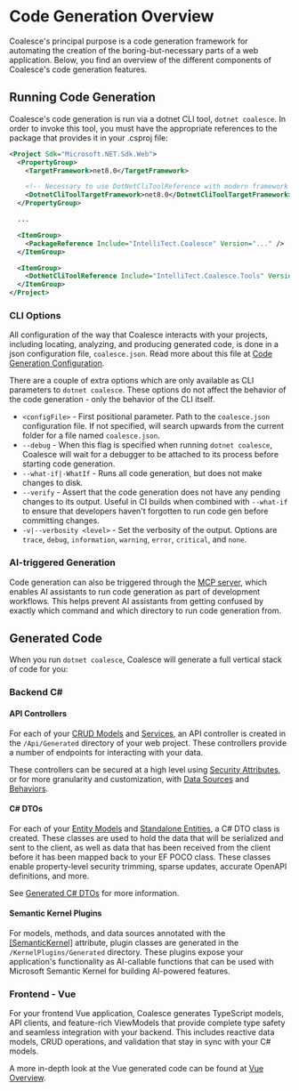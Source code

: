 # Code Generation Overview

Coalesce's principal purpose is a code generation framework for automating the creation of the boring-but-necessary parts of a web application. Below, you find an overview of the different components of Coalesce's code generation features.


## Running Code Generation

Coalesce's code generation is run via a dotnet CLI tool, ``dotnet coalesce``. In order to invoke this tool, you must have the appropriate references to the package that provides it in your .csproj file:

``` xml
<Project Sdk="Microsoft.NET.Sdk.Web">
  <PropertyGroup>
    <TargetFramework>net8.0</TargetFramework>

    <!-- Necessary to use DotNetCliToolReference with modern framework versions -->
    <DotnetCliToolTargetFramework>net8.0</DotnetCliToolTargetFramework>
  </PropertyGroup>

  ...

  <ItemGroup>
    <PackageReference Include="IntelliTect.Coalesce" Version="..." />
  </ItemGroup>

  <ItemGroup>
    <DotNetCliToolReference Include="IntelliTect.Coalesce.Tools" Version="..." />
  </ItemGroup>  
</Project>
```

### CLI Options

All configuration of the way that Coalesce interacts with your projects, including locating, analyzing, and producing generated code, is done in a json configuration file, ``coalesce.json``. Read more about this file at [Code Generation Configuration](/topics/coalesce-json.md).

There are a couple of extra options which are only available as CLI parameters to ``dotnet coalesce``. These options do not affect the behavior of the code generation - only the behavior of the CLI itself.

- `<configFile>` - First positional parameter. Path to the `coalesce.json` configuration file. If not specified, will search upwards from the current folder for a file named `coalesce.json`.
- ``--debug`` - When this flag is specified when running ``dotnet coalesce``, Coalesce will wait for a debugger to be attached to its process before starting code generation.
- `--what-if|-WhatIf` - Runs all code generation, but does not make changes to disk.
- `--verify` - Assert that the code generation does not have any pending changes to its output. Useful in CI builds when combined with `--what-if` to ensure that developers haven't forgotten to run code gen before committing changes.
- ``-v|--verbosity <level>`` - Set the verbosity of the output. Options are ``trace``, ``debug``, ``information``, ``warning``, ``error``, ``critical``, and ``none``.

### AI-triggered Generation

Code generation can also be triggered through the [MCP server](/topics/mcp-server.md), which enables AI assistants to run code generation as part of development workflows. This helps prevent AI assistants from getting confused by exactly which command and which directory to run code generation from.

## Generated Code

When you run `dotnet coalesce`, Coalesce will generate a full vertical stack of code for you:

### Backend C#

#### API Controllers
For each of your [CRUD Models](/modeling/model-types/crud.md) and [Services](/modeling/model-types/services.md), an API controller is created in the ``/Api/Generated`` directory of your web project. These controllers provide a number of endpoints for interacting with your data.

These controllers can be secured at a high level using [Security Attributes](/modeling/model-components/attributes/security-attribute.md), or for more granularity and customization, with [Data Sources](/modeling/model-components/data-sources.md) and [Behaviors](/modeling/model-components/behaviors.md).

#### C# DTOs
For each of your [Entity Models](/modeling/model-types/entities.md) and [Standalone Entities](/modeling/model-types/standalone-entities.md), a C# DTO class is created. These classes are used to hold the data that will be serialized and sent to the client, as well as data that has been received from the client before it has been mapped back to your EF POCO class. These classes enable property-level security trimming, sparse updates, accurate OpenAPI definitions, and more.

See [Generated C# DTOs](/stacks/agnostic/dtos.md) for more information.

#### Semantic Kernel Plugins

<Beta/> 

For models, methods, and data sources annotated with the [[SemanticKernel]](/modeling/model-components/attributes/semantic-kernel.md) attribute, plugin classes are generated in the `/KernelPlugins/Generated` directory. These plugins expose your application's functionality as AI-callable functions that can be used with Microsoft Semantic Kernel for building AI-powered features.

### Frontend - Vue

For your frontend Vue application, Coalesce generates TypeScript models, API clients, and feature-rich ViewModels that provide complete type safety and seamless integration with your backend. This includes reactive data models, CRUD operations, and validation that stay in sync with your C# models.

A more in-depth look at the Vue generated code can be found at [Vue Overview](/stacks/vue/overview.md).
